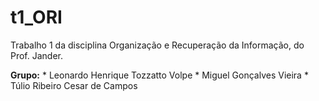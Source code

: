 # t1_ORI
Trabalho 1 da disciplina Organização e Recuperação da Informação, do Prof. Jander.

**Grupo:**
    * Leonardo Henrique Tozzatto Volpe
    * Miguel Gonçalves Vieira
    * Túlio Ribeiro Cesar de Campos


